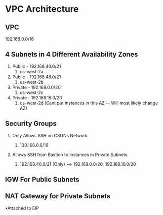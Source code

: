 # VPC Architecture

## VPC
192.168.0.0/16

## 4 Subnets in 4 Different Availability Zones 
1. Public - 192.168.40.0/21
    1. us-west-2a
2. Public - 192.168.48.0/21
    1. us-west-2b
3. Private - 192.168.0.0/20
    1. us-west-2c
4. Private - 192.168.16.0/20
    1. us-west-2d (Cant put instances in this AZ -- Will most likely change AZ)

## Security Groups
1. Only Allows SSH on CSUNs Network
    1. 130.166.0.0/16

2. Allows SSH from Bastion to Instances in Private Subnets
    1. 192.168.40.0/21 (Only) --> 192.168.0.0/20, 192.168.16.0/20

## IGW For Public Subnets  
## NAT Gateway for Private Subnets
•Attached to EIP
